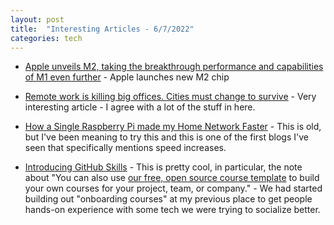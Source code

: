 ```yaml
---
layout: post
title:  "Interesting Articles - 6/7/2022"
categories: tech
---
```

* [Apple unveils M2, taking the breakthrough performance and capabilities of M1 even further](https://www.apple.com/newsroom/2022/06/apple-unveils-m2-with-breakthrough-performance-and-capabilities/) - Apple launches new M2 chip

* [Remote work is killing big offices. Cities must change to survive](https://stackoverflow.blog/2022/06/06/remote-work-is-killing-big-offices-cities-must-change-to-survive/) - Very interesting article - I agree with a lot of the stuff in here.

* [How a Single Raspberry Pi made my Home Network Faster](https://brianchristner.io/how-a-single-raspberry-pi-made-my-home-network-faster/) - This is old, but I've been meaning to try this and this is one of the first blogs I've seen that specifically mentions speed increases.

* [Introducing GitHub Skills](https://github.blog/2022-06-06-introducing-github-skills/) - This is pretty cool, in particular, the note about "You can also use [our free, open source course template](https://github.com/skills/template-template) to build your own courses for your project, team, or company." - We had started building out "onboarding courses" at my previous place to get people hands-on experience with some tech we were trying to socialize better.
